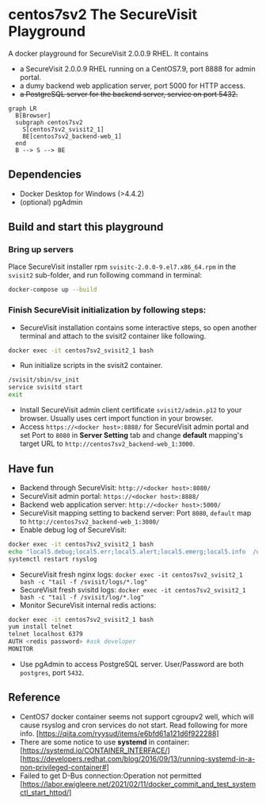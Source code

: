 # centos7sv2 The SecureVisit Playground

A docker playground for SecureVisit 2.0.0.9 RHEL.
It contains
- a SecureVisit 2.0.0.9 RHEL running on a CentOS7.9, port 8888 for admin portal.
- a dumy backend web application server, port 5000 for HTTP access.
- ~~a PostgreSQL server for the backend server, service on port 5432.~~
```mermaid
graph LR
  B[Browser]
  subgraph centos7sv2
    S[centos7sv2_svisit2_1]
    BE[centos7sv2_backend-web_1] 
  end
  B --> S --> BE
```
## Dependencies
- Docker Desktop for Windows (>4.4.2)
- (optional) pgAdmin

## Build and start this playground
### Bring up servers
Place SecureVisit installer rpm `svisitc-2.0.0-9.el7.x86_64.rpm` in the `svisit2` sub-folder, and run following command in terminal:
```bash
docker-compose up --build
```
### Finish SecureVisit initialization by following steps:  
- SecureVisit installation contains some interactive steps, so open another terminal and attach to the svisit2 container like following. 
```bash
docker exec -it centos7sv2_svisit2_1 bash
```
- Run initialize scripts in the svisit2 container.
```bash
/svisit/sbin/sv_init
service svisitd start
exit
```
- Install SecureVisit admin client certificate `svisit2/admin.p12` to your browser. Usually uses cert import function in your browser.
- Access `https://<docker host>:8888/` for SecureVisit admin portal and set Port to `8080` in **Server Setting** tab and change **default** mapping's target URL to `http://centos7sv2_backend-web_1:3000`.

## Have fun
- Backend through SecureVisit: `http://<docker host>:8080/`
- SecureVisit admin portal: `https://<docker host>:8888/`
- Backend web application server: `http://<docker host>:5000/` 
- SecureVisit mapping setting to backend server: Port `8080`, `default` map to `http://centos7sv2_backend-web_1:3000/`
- Enable debug log of SecureVisit:
```bash
docker exec -it centos7sv2_svisit2_1 bash
echo "local5.debug;local5.err;local5.alert;local5.emerg;local5.info  /usr/local/svisit/log/sv.debug.log" >> /etc/rsyslog.conf
systemctl restart rsyslog
``` 
- SecureVisit fresh nginx logs: `docker exec -it centos7sv2_svisit2_1 bash -c "tail -f /svisit/logs/*.log"`
- SecureVisit fresh svisitd logs: `docker exec -it centos7sv2_svisit2_1 bash -c "tail -f /svisit/log/*.log"`
- Monitor SecureVisit internal redis actions:
```bash
docker exec -it centos7sv2_svisit2_1 bash
yum install telnet
telnet localhost 6379
AUTH <redis password> #ask developer
MONITOR
```
- Use pgAdmin to access PostgreSQL server. User/Password are both `postgres`, port `5432`.

## Reference
- CentOS7 docker container seems not support cgroupv2 well, which will cause rsyslog and cron services do not start. Read following for more info.
[https://qiita.com/ryysud/items/e6bfd61a121d6f922288]
- There are some notice to use **systemd** in container:
[https://systemd.io/CONTAINER_INTERFACE/]
[https://developers.redhat.com/blog/2016/09/13/running-systemd-in-a-non-privileged-container#]
- Failed to get D-Bus connection:Operation not permitted
[https://labor.ewigleere.net/2021/02/11/docker_commit_and_test_systemctl_start_httpd/]

